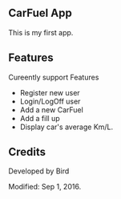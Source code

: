 ## CarFuel App

This is my first app.

## Features

Cureently support Features

* Register new user
* Login/LogOff user
* Add a new CarFuel
* Add a fill up
* Display car's average Km/L. 

## Credits

Developed by Bird

Modified: Sep 1, 2016.